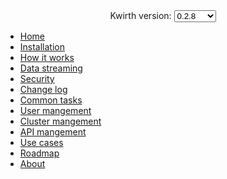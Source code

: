 <center>
  Kwirth version:
  <select id="version" onchange="window.location.href = `/kwirth/#/${document.getElementById('version').value}/index`">
    <option value="0.4.20">0.4.20</option>
    <option value="0.3.160">0.3.160</option>
    <option value="0.2.8" selected>0.2.8</option>
  </select>
</center>

* [Home](index)
* [Installation](installation)
* [How it works](how)
* [Data streaming](datastreaming)
* [Security](security)
* [Change log](changelog)
* [Common tasks](commontasks)
* [User mangement](usermanagement)
* [Cluster mangement](clustermanagement)
* [API mangement](apimanagement)
* [Use cases](usecases)
* [Roadmap](roadmap)
* [About](about)
